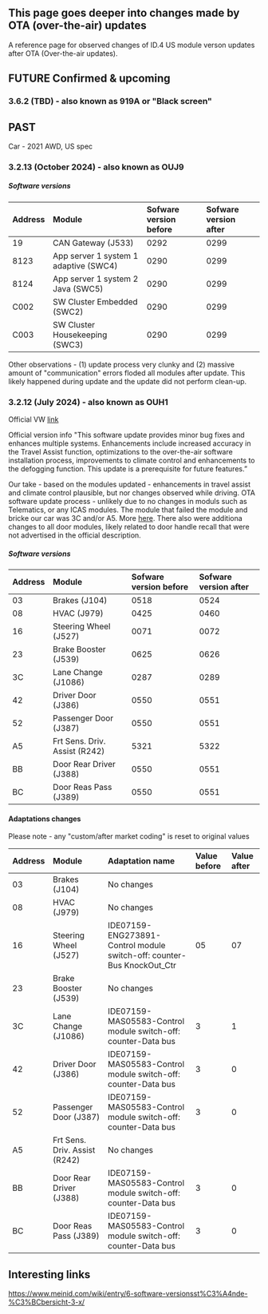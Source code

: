 ## This page goes deeper into changes made by OTA (over-the-air) updates

A reference page for observed changes of ID.4 US module verson updates after OTA (Over-the-air updates).

## FUTURE Confirmed & upcoming

### 3.6.2 (TBD) - also known as 919A or "Black screen"



## PAST
Car - 2021 AWD, US spec

### 3.2.13 (October 2024) - also known as OUJ9

##### Software versions

| Address | Module | Sofware version before | Sofware version after
| :------------- | :------------- | :------------- | :---
| 19 | CAN Gateway (J533) | 0292	| 0299
| 8123 | App server 1 system 1 adaptive (SWC4) | 0290 | 0299
| 8124 | App server 1 system 2 Java (SWC5) | 0290 | 0299
| C002 | SW Cluster Embedded (SWC2) | 0290 | 0299 
| C003 | SW Cluster Housekeeping (SWC3) | 0290 | 0299 

Other observations - (1) update process very clunky and (2) massive amount of "communication" errors floded all modules after update. This likely happened during update and the update did not perform clean-up.

### 3.2.12 (July 2024) - also known as OUH1
Official VW [link](https://www.vw.com/en/owners-and-services/connectivity-and-apps/vehicle-software-updates/electric-vehicle-software-updates/electric-vehicle-software-update-3-2.html/__layer/layers/myvwportal/id_software_updates_/id--software-3-2-12-update/master.layer)

Official version info "This software update provides minor bug fixes and enhances multiple systems. Enhancements include increased accuracy in the Travel Assist function, optimizations to the over-the-air software installation process, improvements to climate control and enhancements to the defogging function. This update is a prerequisite for future features.”

Our take - based on the modules updated - enhancements in travel assist and climate control plausible, but nor changes observed while driving. OTA software update process - unlikely due to no changes in moduls such as Telematics, or any ICAS modules. The module that failed the module and bricke our car was 3C and/or A5. More [here](https://www.vwidtalk.com/posts/286642/). There also were additiona changes to all door modules, likely related to door handle recall that were not advertised in the official description.

##### Software versions

| Address | Module | Sofware version before | Sofware version after
| :------------- | :------------- | :------------- | :---
| 03 | Brakes (J104) | 0518	| 0524
| 08 | HVAC (J979) | 0425	| 0460
| 16 | Steering Wheel (J527) | 0071	| 0072
| 23 | Brake Booster (J539)	| 0625 | 0626
| 3C | Lane Change (J1086) | 0287	| 0289
| 42 | Driver Door (J386)	| 0550 | 0551
| 52 | Passenger Door (J387) | 0550 | 0551
| A5 | Frt Sens. Driv. Assist (R242) | 5321 | 5322
| BB | Door Rear Driver (J388) | 0550	| 0551
| BC | Door Reas Pass (J389) | 0550 | 0551

#### Adaptations changes
Please note - any "custom/after market coding" is reset to original values

| Address | Module | Adaptation name | Value before | Value after
| :------------- | :------------- | :------------- | :------------- | :------------- 
| 03 | Brakes (J104) | No changes |||
| 08 | HVAC (J979) | No changes |||
| 16 | Steering Wheel (J527) | IDE07159-ENG273891-Control module switch-off: counter-Bus KnockOut_Ctr | 05 | 07
| 23 | Brake Booster (J539)	| No changes |||
| 3C | Lane Change (J1086) | IDE07159-MAS05583-Control module switch-off: counter-Data bus | 3 | 1
| 42 | Driver Door (J386)	| IDE07159-MAS05583-Control module switch-off: counter-Data bus | 3 | 0
| 52 | Passenger Door (J387) | IDE07159-MAS05583-Control module switch-off: counter-Data bus | 3 | 0
| A5 | Frt Sens. Driv. Assist (R242) | No changes  | |
| BB | Door Rear Driver (J388) | IDE07159-MAS05583-Control module switch-off: counter-Data bus	| 3 | 0
| BC | Door Reas Pass (J389) | IDE07159-MAS05583-Control module switch-off: counter-Data bus | 3 | 0


## Interesting links
https://www.meinid.com/wiki/entry/6-software-versionsst%C3%A4nde-%C3%BCbersicht-3-x/
